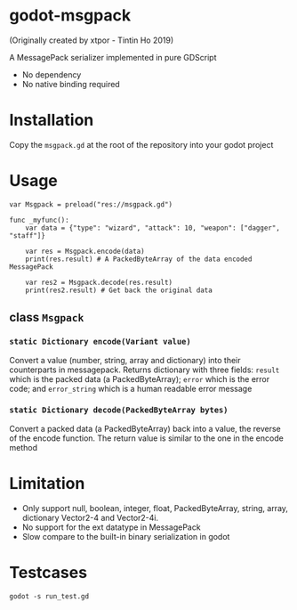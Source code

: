 
# godot-msgpack

(Originally created by xtpor - Tintin Ho 2019)

A MessagePack serializer implemented in pure GDScript

- No dependency
- No native binding required

# Installation

Copy the `msgpack.gd` at the root of the repository into your godot project

# Usage

```gdscript
var Msgpack = preload("res://msgpack.gd")

func _myfunc():
    var data = {"type": "wizard", "attack": 10, "weapon": ["dagger", "staff"]}

    var res = Msgpack.encode(data)
    print(res.result) # A PackedByteArray of the data encoded MessagePack

    var res2 = Msgpack.decode(res.result)
    print(res2.result) # Get back the original data
```

## class `Msgpack`

### `static Dictionary encode(Variant value)`

Convert a value (number, string, array and dictionary) into their
counterparts in messagepack. Returns dictionary with three fields:
`result` which is the packed data (a PackedByteArray); `error` which is the
error code; and `error_string` which is a human readable error message

### `static Dictionary decode(PackedByteArray bytes)`

Convert a packed data (a PackedByteArray) back into a value, the reverse of the
encode function. The return value is similar to the one in the encode
method

# Limitation

- Only support null, boolean, integer, float, PackedByteArray, string, array, dictionary
  Vector2-4 and Vector2-4i.
- No support for the ext datatype in MessagePack
- Slow compare to the built-in binary serialization in godot

# Testcases

```
godot -s run_test.gd
```
